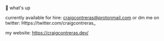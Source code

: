 👋 what's up

currently available for hire: craigcontreras@protonmail.com
or dm me on twitter: Https://twitter.com/craigcontreras_

my website: https://craigcontreras.dev/
